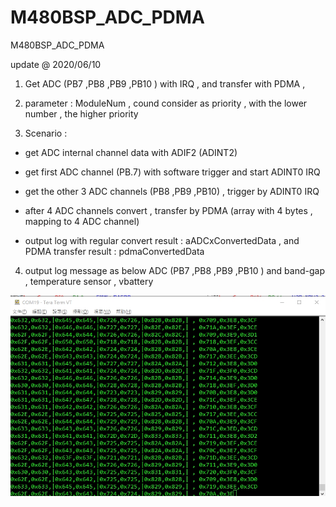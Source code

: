 # M480BSP_ADC_PDMA
 M480BSP_ADC_PDMA

update @ 2020/06/10

1. Get ADC (PB7 ,PB8 ,PB9 ,PB10 ) with IRQ , and transfer with PDMA , 

2. parameter : ModuleNum , cound consider as priority , with the lower number , the higher priority

3. Scenario : 

- get ADC internal channel data with ADIF2 (ADINT2)

- get first ADC channel (PB.7) with software trigger and start ADINT0 IRQ

- get the other 3 ADC channels (PB8 ,PB9 ,PB10) , trigger by ADINT0 IRQ

- after 4 ADC channels convert , transfer by PDMA (array with 4 bytes , mapping to 4 ADC channel)

- output log with regular convert result : aADCxConvertedData , and PDMA transfer result : pdmaConvertedData

4. output log message as below ADC (PB7 ,PB8 ,PB9 ,PB10 ) and band-gap , temperature sensor , vbattery

![image](https://github.com/released/M480BSP_ADC_PDMA/blob/master/log.jpg)
